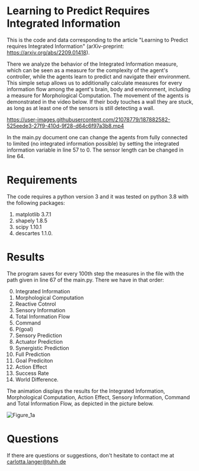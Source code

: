 # Learning to Predict Requires Integrated Information
This is the code and data corresponding to the article "Learning to Predict requires Integrated Information" (arXiv-preprint: https://arxiv.org/abs/2209.01418). 

There we analyze the behavior of the Integrated Information measure, which can be seen as a measure for the complexity of the agent's controller, while the agents learn to predict and navigate their environment. This simple setup allows us to additionally calculate measures for every information flow among the agent's brain, body and environment, including a measure for Morphological Computation. The movement
of the agents is demonstrated in the video below. If their body touches a wall they are stuck, as long as at least one of the sensors is still detecting a wall.



https://user-images.githubusercontent.com/21078779/187882582-525eede3-27f9-410d-9f28-d64c6f97a3b8.mp4



In the main.py document one can change the agents from fully connected to limited (no integrated information possible) by setting the integrated information variable in line 57 to 0. 
The sensor length can be changed in line 64.

# Requirements
The code requires a python version 3 and it was tested on python 3.8 with the following packages: 
1. matplotlib 3.7.1 
2. shapely 1.8.5 
3. scipy 1.10.1 
4. descartes 1.1.0. 

# Results

The program saves for every 100th step the measures in the file with the path given in line 67 of the main.py. 
There we have in that order:

0. Integrated Information
1. Morphological Computation
2. Reactive Cotnrol
3. Sensory Information
4. Total Information Flow
5. Command
6. P(goal)
7. Sensory Prediction
8. Actuator Prediction
9. Synergistic Prediction
10. Full Prediction
11. Goal Prediciton
12. Action Effect
13. Success Rate 
14. World Difference.

The animation displays the results for the Integrated Information, Morphological Computation, Action Effect, Sensory Information, Command and Total Information Flow, as depicted in the picture below. 

![Figure_1a](https://user-images.githubusercontent.com/21078779/227466420-36e0cc59-412c-421b-807f-dcb4578e8871.png)

# Questions
If there are questions or suggestions, don't hesitate to contact me at carlotta.langer@tuhh.de
